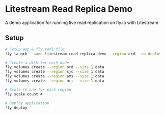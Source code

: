 Litestream Read Replica Demo
============================

A demo application for running live read replication on fly.io with Litestream


## Setup 

```sh
# Setup app & fly.toml file
fly launch --name litestream-read-replica-demo --region ord --no-deploy

# Create a disk for each node
fly volumes create --region ord --size 1 data
fly volumes create --region sjc --size 1 data
fly volumes create --region ams --size 1 data
fly volumes create --region nrt --size 1 data

# Scale to one for each region
fly scale count 4

# Deploy application
fly deploy
```

